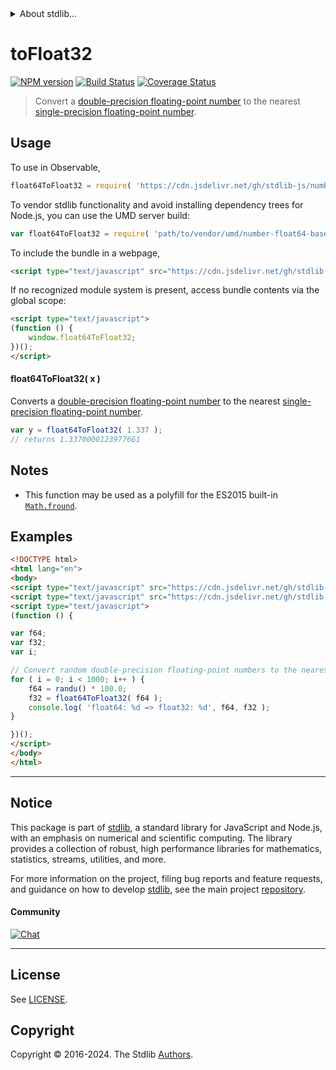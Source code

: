 <!--

@license Apache-2.0

Copyright (c) 2018 The Stdlib Authors.

Licensed under the Apache License, Version 2.0 (the "License");
you may not use this file except in compliance with the License.
You may obtain a copy of the License at

   http://www.apache.org/licenses/LICENSE-2.0

Unless required by applicable law or agreed to in writing, software
distributed under the License is distributed on an "AS IS" BASIS,
WITHOUT WARRANTIES OR CONDITIONS OF ANY KIND, either express or implied.
See the License for the specific language governing permissions and
limitations under the License.

-->


<details>
  <summary>
    About stdlib...
  </summary>
  <p>We believe in a future in which the web is a preferred environment for numerical computation. To help realize this future, we've built stdlib. stdlib is a standard library, with an emphasis on numerical and scientific computation, written in JavaScript (and C) for execution in browsers and in Node.js.</p>
  <p>The library is fully decomposable, being architected in such a way that you can swap out and mix and match APIs and functionality to cater to your exact preferences and use cases.</p>
  <p>When you use stdlib, you can be absolutely certain that you are using the most thorough, rigorous, well-written, studied, documented, tested, measured, and high-quality code out there.</p>
  <p>To join us in bringing numerical computing to the web, get started by checking us out on <a href="https://github.com/stdlib-js/stdlib">GitHub</a>, and please consider <a href="https://opencollective.com/stdlib">financially supporting stdlib</a>. We greatly appreciate your continued support!</p>
</details>

# toFloat32

[![NPM version][npm-image]][npm-url] [![Build Status][test-image]][test-url] [![Coverage Status][coverage-image]][coverage-url] <!-- [![dependencies][dependencies-image]][dependencies-url] -->

> Convert a [double-precision floating-point number][ieee754] to the nearest [single-precision floating-point number][ieee754].



<section class="usage">

## Usage

To use in Observable,

```javascript
float64ToFloat32 = require( 'https://cdn.jsdelivr.net/gh/stdlib-js/number-float64-base-to-float32@v0.2.1-umd/browser.js' )
```

To vendor stdlib functionality and avoid installing dependency trees for Node.js, you can use the UMD server build:

```javascript
var float64ToFloat32 = require( 'path/to/vendor/umd/number-float64-base-to-float32/index.js' )
```

To include the bundle in a webpage,

```html
<script type="text/javascript" src="https://cdn.jsdelivr.net/gh/stdlib-js/number-float64-base-to-float32@v0.2.1-umd/browser.js"></script>
```

If no recognized module system is present, access bundle contents via the global scope:

```html
<script type="text/javascript">
(function () {
    window.float64ToFloat32;
})();
</script>
```

#### float64ToFloat32( x )

Converts a [double-precision floating-point number][ieee754] to the nearest [single-precision floating-point number][ieee754].

```javascript
var y = float64ToFloat32( 1.337 );
// returns 1.3370000123977661
```

</section>

<!-- /.usage -->

<section class="notes">

## Notes

-   This function may be used as a polyfill for the ES2015 built-in [`Math.fround`][math-fround].

</section>

<!-- /.notes -->

<section class="examples">

## Examples

<!-- eslint no-undef: "error" -->

```html
<!DOCTYPE html>
<html lang="en">
<body>
<script type="text/javascript" src="https://cdn.jsdelivr.net/gh/stdlib-js/random-base-randu@umd/browser.js"></script>
<script type="text/javascript" src="https://cdn.jsdelivr.net/gh/stdlib-js/number-float64-base-to-float32@v0.2.1-umd/browser.js"></script>
<script type="text/javascript">
(function () {

var f64;
var f32;
var i;

// Convert random double-precision floating-point numbers to the nearest single-precision floating-point number...
for ( i = 0; i < 1000; i++ ) {
    f64 = randu() * 100.0;
    f32 = float64ToFloat32( f64 );
    console.log( 'float64: %d => float32: %d', f64, f32 );
}

})();
</script>
</body>
</html>
```

</section>

<!-- /.examples -->

<!-- Section for related `stdlib` packages. Do not manually edit this section, as it is automatically populated. -->

<section class="related">

</section>

<!-- /.related -->

<!-- Section for all links. Make sure to keep an empty line after the `section` element and another before the `/section` close. -->


<section class="main-repo" >

* * *

## Notice

This package is part of [stdlib][stdlib], a standard library for JavaScript and Node.js, with an emphasis on numerical and scientific computing. The library provides a collection of robust, high performance libraries for mathematics, statistics, streams, utilities, and more.

For more information on the project, filing bug reports and feature requests, and guidance on how to develop [stdlib][stdlib], see the main project [repository][stdlib].

#### Community

[![Chat][chat-image]][chat-url]

---

## License

See [LICENSE][stdlib-license].


## Copyright

Copyright &copy; 2016-2024. The Stdlib [Authors][stdlib-authors].

</section>

<!-- /.stdlib -->

<!-- Section for all links. Make sure to keep an empty line after the `section` element and another before the `/section` close. -->

<section class="links">

[npm-image]: http://img.shields.io/npm/v/@stdlib/number-float64-base-to-float32.svg
[npm-url]: https://npmjs.org/package/@stdlib/number-float64-base-to-float32

[test-image]: https://github.com/stdlib-js/number-float64-base-to-float32/actions/workflows/test.yml/badge.svg?branch=v0.2.1
[test-url]: https://github.com/stdlib-js/number-float64-base-to-float32/actions/workflows/test.yml?query=branch:v0.2.1

[coverage-image]: https://img.shields.io/codecov/c/github/stdlib-js/number-float64-base-to-float32/main.svg
[coverage-url]: https://codecov.io/github/stdlib-js/number-float64-base-to-float32?branch=main

<!--

[dependencies-image]: https://img.shields.io/david/stdlib-js/number-float64-base-to-float32.svg
[dependencies-url]: https://david-dm.org/stdlib-js/number-float64-base-to-float32/main

-->

[chat-image]: https://img.shields.io/gitter/room/stdlib-js/stdlib.svg
[chat-url]: https://app.gitter.im/#/room/#stdlib-js_stdlib:gitter.im

[stdlib]: https://github.com/stdlib-js/stdlib

[stdlib-authors]: https://github.com/stdlib-js/stdlib/graphs/contributors

[umd]: https://github.com/umdjs/umd
[es-module]: https://developer.mozilla.org/en-US/docs/Web/JavaScript/Guide/Modules

[deno-url]: https://github.com/stdlib-js/number-float64-base-to-float32/tree/deno
[deno-readme]: https://github.com/stdlib-js/number-float64-base-to-float32/blob/deno/README.md
[umd-url]: https://github.com/stdlib-js/number-float64-base-to-float32/tree/umd
[umd-readme]: https://github.com/stdlib-js/number-float64-base-to-float32/blob/umd/README.md
[esm-url]: https://github.com/stdlib-js/number-float64-base-to-float32/tree/esm
[esm-readme]: https://github.com/stdlib-js/number-float64-base-to-float32/blob/esm/README.md
[branches-url]: https://github.com/stdlib-js/number-float64-base-to-float32/blob/main/branches.md

[stdlib-license]: https://raw.githubusercontent.com/stdlib-js/number-float64-base-to-float32/main/LICENSE

[ieee754]: https://en.wikipedia.org/wiki/IEEE_754-1985

[math-fround]: https://developer.mozilla.org/en-US/docs/Web/JavaScript/Reference/Global_Objects/Math/fround

</section>

<!-- /.links -->
